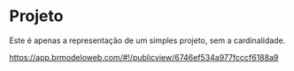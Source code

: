 # Projeto
Este é apenas a representação de um simples projeto, sem a cardinalidade.

https://app.brmodeloweb.com/#!/publicview/6746ef534a977fcccf6188a9
